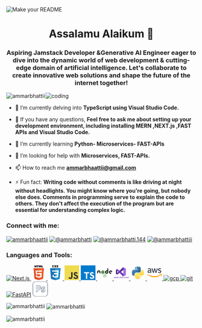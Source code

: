 <img width="1834" alt="Make your README" src="https://github.com/ammarbhattii/ammarbhattii/assets/139692348/6ff53cad-aa7a-486e-87f4-5d0fcd616b38">
<h1 align="center">Assalamu Alaikum 🙏</h1>
<h3 align="center">Aspiring Jamstack Developer &Generative AI Engineer eager to dive into the dynamic world of web development & cutting-edge domain of artificial intelligence. Let's collaborate to create innovative web solutions and shape the future of the internet together!</h3>


<img align="right" alt="coding" width="400" src="https://i.pinimg.com/originals/b9/e4/96/b9e4960c1476c78043d499d975f86cdb.gif">


<p align="left"> <img src="https://komarev.com/ghpvc/?username=ammarbhattii&label=Profile%20views&color=0e75b6&style=flat" alt="ammarbhattii" /> </p>

- 🔭 I’m currently delving into **TypeScript using Visual Studio Code.**

- 💬 If you have any questions, **Feel free to ask me about setting up your development environment, including installing MERN ,NEXT.js ,FAST APIs and Visual Studio Code.**

- 🌱 I’m currently learning **Python- Microservices- FAST-APIs**

- 🤝 I’m looking for help with **Microservices, FAST-APIs.**

- 📫 How to reach me **ammarbhaattii@gmail.com**

- ⚡ Fun fact: **Writing code without comments is like driving at night without headlights. You might know where you're going, but nobody else does. Comments in programming serve to explain the code to others. They don't affect the execution of the program but are essential for understanding complex logic.**

<h3 align="left">Connect with me:</h3>
<p align="left">
<a href="https://twitter.com/hammarbhaattii" target="blank"><img align="center" src="https://raw.githubusercontent.com/rahuldkjain/github-profile-readme-generator/master/src/images/icons/Social/twitter.svg" alt="ammarbhaattii" height="30" width="40" /></a>
<a href="https://linkedin.com/in/@ammarbhatti" target="blank"><img align="center" src="https://raw.githubusercontent.com/rahuldkjain/github-profile-readme-generator/master/src/images/icons/Social/linked-in-alt.svg" alt="@ammarbhatti" height="30" width="40" /></a>
<a href="https://fb.com/@ammarbhatti.144" target="blank"><img align="center" src="https://raw.githubusercontent.com/rahuldkjain/github-profile-readme-generator/master/src/images/icons/Social/facebook.svg" alt="@ammarbhatti.144" height="30" width="40" /></a>
<a href="https://instagram.com/@ammarbhattiii" target="blank"><img align="center" src="https://raw.githubusercontent.com/rahuldkjain/github-profile-readme-generator/master/src/images/icons/Social/instagram.svg" alt="@ammarbhattiii" height="30" width="40" /></a>
</p>

<h3 align="left">Languages and Tools:</h3>
<p align="left">
  <a href="https://nextjs.org/" target="_blank" rel="noreferrer"><img src="https://seeklogo.com/images/N/next-js-logo-8FCFF51DD2-seeklogo.com.png" alt="Next.js" width="40" height="40"/>
</a>
</a> <a href="https://www.w3.org/html/" target="_blank" rel="noreferrer"> <img src="https://raw.githubusercontent.com/devicons/devicon/master/icons/html5/html5-original-wordmark.svg" alt="html5" width="40" height="40"/> </a> <a href="https://www.w3schools.com/css/" target="_blank" rel="noreferrer">
  <img src="https://raw.githubusercontent.com/devicons/devicon/master/icons/css3/css3-original-wordmark.svg" alt="css3" width="40" height="40"/> </a> <a href="https://developer.mozilla.org/en-US/docs/Web/JavaScript" target="_blank" rel="noreferrer"> <img src="https://raw.githubusercontent.com/devicons/devicon/master/icons/javascript/javascript-original.svg" alt="javascript" width="40" height="40"/>
</a> <a href="https://www.typescriptlang.org/" target="_blank" rel="noreferrer"> <img src="https://raw.githubusercontent.com/devicons/devicon/master/icons/typescript/typescript-original.svg" alt="typescript" width="40" height="40"/>
</a> <a href="https://nodejs.org" target="_blank" rel="noreferrer"> <img src="https://raw.githubusercontent.com/devicons/devicon/master/icons/nodejs/nodejs-original-wordmark.svg" alt="nodejs" width="40" height="40"/>
</a> <a href="https://code.visualstudio.com//visualstudio/" target="_blank" rel="noreferrer"> <img src="https://raw.githubusercontent.com/devicons/devicon/master/icons/visualstudio/visualstudio-original-wordmark.svg" alt="visualstudio" width="40" height="40"/>
</a> <a href="https://www.python.org" target="_blank" rel="noreferrer"> <img src="https://raw.githubusercontent.com/devicons/devicon/master/icons/python/python-original.svg" alt="python" width="40" height="40"/>
</a> <a href="https://aws.amazon.com" target="_blank" rel="noreferrer"> <img src="https://raw.githubusercontent.com/devicons/devicon/master/icons/amazonwebservices/amazonwebservices-original-wordmark.svg" alt="aws" width="40" height="40"/> </a> <a href="https://cloud.google.com" target="_blank" rel="noreferrer"> <img src="https://www.vectorlogo.zone/logos/google_cloud/google_cloud-icon.svg" alt="gcp" width="40" height="40"/>
</a> <a href="https://git-scm.com/" target="_blank" rel="noreferrer"> <img src="https://www.vectorlogo.zone/logos/git-scm/git-scm-icon.svg" alt="git" width="40" height="40"/>
<a href="https://fastapi.tiangolo.com/" target="_blank" rel="noreferrer"> <img src="https://fastapi.tiangolo.com/img/icon.png" alt="FastAPI" width="40" height="40"/></a>
</a> <a href="https://www.photoshop.com/en" target="_blank" rel="noreferrer"> <img src="https://raw.githubusercontent.com/devicons/devicon/master/icons/photoshop/photoshop-line.svg" alt="photoshop" width="40" height="40"/></a> </p> <p><img align="left" src="https://github-readme-stats.vercel.app/api/top-langs?username=ammarbhattii&show_icons=true&locale=en&layout=compact" alt="ammarbhattii" /></p>

<p>&nbsp;<img align="center" src="https://github-readme-stats.vercel.app/api?username=ammarbhattii&show_icons=true&locale=en" alt="ammarbhattii" /></p>

<p><img align="center" src="https://github-readme-streak-stats.herokuapp.com/?user=ammarbhattii&" alt="ammarbhattii" /></p>
